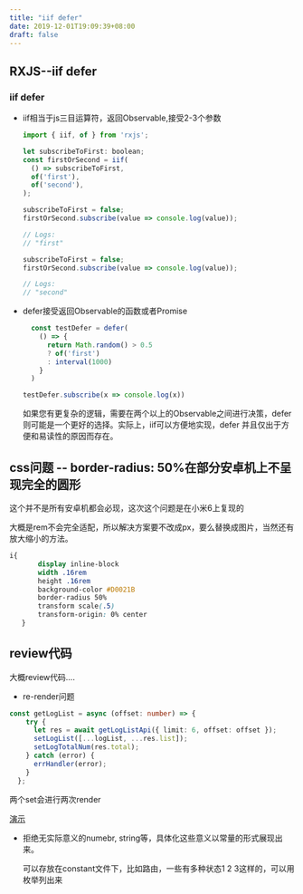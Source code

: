 ```yaml
---
title: "iif defer"
date: 2019-12-01T19:09:39+08:00
draft: false
---
```



## RXJS--iif defer

### iif defer
 - iif相当于js三目运算符，返回Observable,接受2-3个参数

    ```js
    import { iif, of } from 'rxjs';

    let subscribeToFirst: boolean;
    const firstOrSecond = iif(
      () => subscribeToFirst,
      of('first'),
      of('second'),
    );

    subscribeToFirst = false;
    firstOrSecond.subscribe(value => console.log(value));

    // Logs:
    // "first"

    subscribeToFirst = false;
    firstOrSecond.subscribe(value => console.log(value));

    // Logs:
    // "second"

    ```

 - defer接受返回Observable的函数或者Promise

    ```js
      const testDefer = defer(
        () => {
          return Math.random() > 0.5
          ? of('first')
          : interval(1000)
        }
      )

    testDefer.subscribe(x => console.log(x))

    ```

    如果您有更复杂的逻辑，需要在两个以上的Observable之间进行决策，defer 则可能是一个更好的选择。实际上，iif可以方便地实现，defer 并且仅出于方便和易读性的原因而存在。


## css问题 -- border-radius: 50%在部分安卓机上不呈现完全的圆形

这个并不是所有安卓机都会必现，这次这个问题是在小米6上复现的

大概是rem不会完全适配，所以解决方案要不改成px，要么替换成图片，当然还有放大缩小的方法。

``` css
i{
       display inline-block
       width .16rem
       height .16rem
       background-color #D0021B
       border-radius 50%
       transform scale(.5)
       transform-origin: 0% center
   }
```


## review代码

大概review代码....

- re-render问题

```ts
const getLogList = async (offset: number) => {
    try {
      let res = await getLogListApi({ limit: 6, offset: offset });
      setLogList([...logList, ...res.list]);
      setLogTotalNum(res.total);
    } catch (error) {
      errHandler(error);
    }
  };

```

两个set会进行两次render

[演示](https://codesandbox.io/s/quiet-thunder-94h14)


- 拒绝无实际意义的numebr, string等，具体化这些意义以常量的形式展现出来。

    可以存放在constant文件下，比如路由，一些有多种状态1 2 3这样的，可以用枚举列出来











